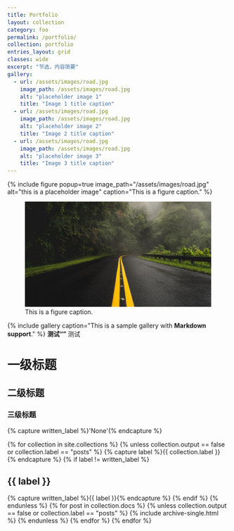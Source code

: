 ```yaml
---
title: Portfolio
layout: collection
category: foo
permalink: /portfolio/
collection: portfolio
entries_layout: grid
classes: wide
excerpt: "节选，内容简要"
gallery:
  - url: /assets/images/road.jpg
    image_path: /assets/images/road.jpg
    alt: "placeholder image 1"
    title: "Image 1 title caption"
  - url: /assets/images/road.jpg
    image_path: /assets/images/road.jpg
    alt: "placeholder image 2"
    title: "Image 2 title caption"
  - url: /assets/images/road.jpg
    image_path: /assets/images/road.jpg
    alt: "placeholder image 3"
    title: "Image 3 title caption"
---
```

{% include figure popup=true image_path="/assets/images/road.jpg" alt="this is a placeholder image" caption="This is a figure caption." %}
<figure>
  <a href="/assets/images/road.jpg" class="image-popup" title="This is a figure caption.">
    <img src="/assets/images/road.jpg" alt="this is a placeholder image">
  </a>
  <figcaption>This is a figure caption.</figcaption>
</figure>

{% include gallery caption="This is a sample gallery with **Markdown support**." %}
**测试“”** 测试
# 一级标题
## 二级标题
### 三级标题

{% capture written_label %}'None'{% endcapture %}

{% for collection in site.collections %}
  {% unless collection.output == false or collection.label == "posts" %}
    {% capture label %}{{ collection.label }}{% endcapture %}
    {% if label != written_label %}
      <h2 id="{{ label | slugify }}" class="archive__subtitle">{{ label }}</h2>
      {% capture written_label %}{{ label }}{% endcapture %}
    {% endif %}
  {% endunless %}
  {% for post in collection.docs %}
    {% unless collection.output == false or collection.label == "posts" %}
      {% include archive-single.html %}
    {% endunless %}
  {% endfor %}
{% endfor %}